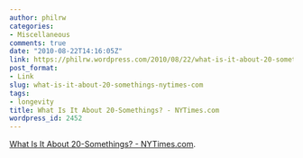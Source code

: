 ```yaml
---
author: philrw
categories:
- Miscellaneous
comments: true
date: "2010-08-22T14:16:05Z"
link: https://philrw.wordpress.com/2010/08/22/what-is-it-about-20-somethings-nytimes-com/
post_format:
- Link
slug: what-is-it-about-20-somethings-nytimes-com
tags:
- longevity
title: What Is It About 20-Somethings? - NYTimes.com
wordpress_id: 2452
---
```


[What Is It About 20-Somethings? - NYTimes.com](http://www.nytimes.com/2010/08/22/magazine/22Adulthood-t.html).
